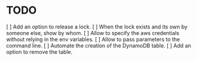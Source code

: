 # TODO

[ ] Add an option to release a lock.
[ ] When the lock exists and its own by someone else, show by whom.
[ ] Allow to specify the aws credentials without relying in the env variables.
[ ] Allow to pass parameters to the command line.
[ ] Automate the creation of the DynamoDB table.
[ ] Add an option to remove the table.
